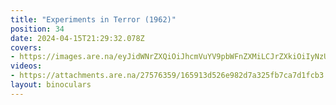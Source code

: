 ```yaml
---
title: "Experiments in Terror (1962)"
position: 34
date: 2024-04-15T21:29:32.078Z
covers: 
- https://images.are.na/eyJidWNrZXQiOiJhcmVuYV9pbWFnZXMiLCJrZXkiOiIyNzU3NjM1OS9vcmlnaW5hbF9jYjUxNzcxNjA3MzUyYjhhMjAyNDA0MTUtMi12Ymx3YXkucG5nIiwiZWRpdHMiOnsicmVzaXplIjp7IndpZHRoIjoxODAwLCJoZWlnaHQiOjE4MDAsImZpdCI6Imluc2lkZSIsIndpdGhvdXRFbmxhcmdlbWVudCI6dHJ1ZX0sIndlYnAiOnsicXVhbGl0eSI6NjV9LCJqcGVnIjp7InF1YWxpdHkiOjY1fSwicm90YXRlIjpudWxsfX0=?bc=0
videos: 
- https://attachments.are.na/27576359/165913d526e982d7a325fb7ca7d1fcb3.mp4?1713216574
layout: binoculars
---
```


